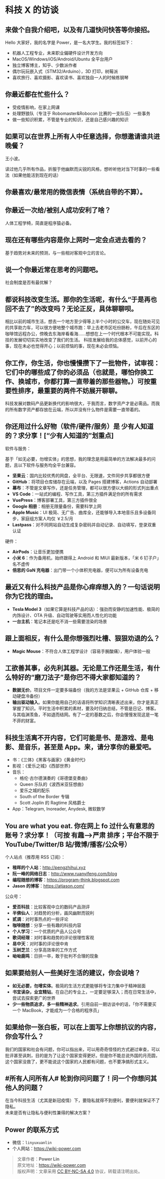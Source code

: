 # 科技 X 的访谈

## 来做个自我介绍吧，以及有几道快问快答等你接招。

Hello 大家好，我的名字是 Power，是一名大学生。我的标签如下：

- 机器人工程专业，未来职业偏硬件设计开发方向
- MacOS/Windows/iOS/Android/Ubuntu 全平台用户
- 独立博客博主，知乎、少数派作者
- 偶尔玩玩嵌入式（STM32/Arduino），3D 打印，树莓派
- 喜欢旅行、喜欢摄影、喜欢读书、喜欢独自一人的时候练钢琴

## 你最近都在忙些什么？

- 受疫情影响，在家上网课
- 处理野狼队（专注于 Robomaster&Robocon 比赛的一支队伍）一些事务
- 做一些知识积累，不管是专业的知识，还是自己感兴趣的知识

## 如果可以在世界上所有人中任意选择，你想邀请谁共进晚餐？

王小波。

读过他几乎所有作品，折服于他幽默而尖锐的风格，想听听他对当下时事的一些看法（如果他能活到现在的话）

## 你最喜欢/最常用的微信表情（系统自带的不算）。

## 你最近一次给/被别人成功安利了啥？

人体工程学椅，简直是程序猿必备。

## 现在还有哪些内容是你上网时一定会点进去看的？

基于趋势对未来的预测，与一些相对客观中立的言论。

## 说一个你最近常在思考的问题吧。

社会制度是否有最优解？

## 都说科技改变生活。那你的生活呢，有什么“于是再也回不去了”的改变吗？无论正反，具体聊聊呗。

相比以前的城市生活，想去一个地方至少得等上半个小时的公交车，现在随处可见的共享助力车，可以很方便地整个城市跑：早上去老市区吃份肠粉，午后在东区的咖啡馆远程办公，傍晚去东海岸看看海……想想在上一个时代根本不可能实现。科技的发展切切实实地改变了我们的生活。
科技发展给我的总体感觉，以前开心的事，现在未必也觉得开心；以前烦恼的事，现在未必会烦恼。

## 你工作，你生活，你也慢慢攒下了一批物件，试审视：它们中的哪些成了你的必须品（也就是，哪怕你换工作、换城市，你都打算一直带着的那些器物。）可按重要性排序，最重要的两件不妨展开聊聊。

科技发展对数码产品更新换代的影响很大，于我而言，数字资产才是必需品。而我的所有数字资产都存放在云端，所以并没有什么物件是需要一直带着的。

## 你还用过什么好物（软件/硬件/服务）是 少有人知道的？求分享！[“少有人知道的”划重点]

软件与服务：

基于「如无必要，勿增实体」的思想，我的理念是用最简单的方法解决最多的问题，且以下软件与服务均全平台兼容。

- **坚果云**：国内比较优秀的网盘，全平台、无限速，文件同步共享都很方便
- **GitHub**：将项目仓库储存在云端，以及 Pages 搭建博客，Actions 自动部署
- **幕布**：不管是文章写作，还是任务管理，都可以很方便以大纲的形式列出重点
- **VS Code**：一站式的编程、写作工具，第三方插件满足你的所有需求
- **VuePress**：博客部署工具，第三方插件很全
- **Google 相册**：相册无限量备份，需要科学上网
- **Apple Music**：UI 极简、无广告、曲库全，还能够导入本地音乐且多设备同步，家庭组方案人均仅 ￥2.5/月
- **Lastpass**：对不同网站自动生成复杂密码并自动记录、自动填写，登录双重认证

硬件：

- **AirPods**：让音乐更加便携
- **小米 6**：作为备用机，始终跟得上 Android 和 MIUI 最新版本，「米 6 钉子户」名不虚传
- **倍思的 GaN 充电器**：出门带一个小体积充电器，便可以为所有设备充电

## 最近又有什么科技产品是你心痒痒想入的？一句话说明你为它找的理由。

- **Tesla Model 3**（如果它算是科技产品的话）：强劲而安静的加速性能、极简的内饰设计、OTA 升级、自动驾驶等实用而人性化的功能
- **一台主机**：笔记本还是吃不消一些需要渲染的场景

## 跟上面相反，有什么是你想强烈吐槽、狠狠劝退的么？

- **Magic Mouse**：不符合人体工程学设计（容易手腕酸痛），用户体验一般

## 工欲善其事，必先利其器。无论是工作还是生活，有什么特好的“磨刀法子”是你巴不得大家都知道的？

- **数据无价**。项目文件一定要多端备份（我的方法是坚果云 + GitHub 仓库 + 移动硬盘冷备份）
- **输出驱动输入**。如果你能用自己的话语将所学知识清晰表述出来，你才是真正掌握了知识。平时生活中积累的素材，要及时归纳总结，不管是日记、博客。与其临渊羡鱼，不如退而结网。有了一定的基数之后，你会慢慢发现这是一笔不菲的财富。

## 科技生活离不开内容，它们可能是书、是游戏、是电影、是音乐，甚至是 App。来，请分享你的最爱吧。

- 书：《三体》《黑客与画家》《黄金时代》  
- 影视：《爱乐之城》《西部世界》  
- 音乐：
  - 格伦·古尔德演奏的《哥德堡变奏曲》
  - Queen 乐队的《波西米亚狂想曲》
  - 爱乐之城的配乐
  - South of the Border 专辑
  - Scott Joplin 的 Ragtime 风格爵士
- App：Telegram, Inoreader, Anydesk, 微软数学

## You are what you eat. 你在网上 fo 过什么有意思的账号？求分享！（可按 有趣—>严肃 排序；平台不限于 YouTube/Twitter/B 站/微博/播客/公众号）

个人站点（推荐用 RSS 订阅）：

- **稚晖的个人站**：<http://pengzhihui.xyz>
- **阮一峰的网络日志**：<http://www.ruanyifeng.com/blog>
- **编程随想的博客**：<https://program-think.blogspot.com>
- **Jason 的博客**：<https://atjason.com/>

公众号：

- **爱否科技**：比较客观中立的数码产品测评
- **半佛仙人**：对趋势的分析，画风幽默而锐利
- **贰调**：对时事热点的一些评论
- **咖啡随想**：分享一些有趣的科技内容
- **个人学习**：一个优质的产品人公众号
- **歌词经理**：对时事和趋势的评论很理性客观
- **易中天**：对时事的评论很中肯
- **玉树芝兰**：分享高效率的工作方式
- **呦呦鹿鸣**：日拱一卒，敢于批判不合理的现象

## 如果要给别人一些美好生活的建议，你会说啥？

- **如无必要，勿增实体**。极简的生活方式更能够将专注力集中于精神层面
- **书宜读杂，业宜精钻**。在自己的专业上，一定要足够深入；而在日常生活中，尝试去探索更广的世界
- **少一些物质追求，多一些精神追求**。引用自前一期访谈中的话，「你不需要买一个 MacBook，才能成为一个合格的程序员」

## 如果给你一张白板，可以在上面写上你想抗议的内容，你会写什么？

我们的国家和社会有问题，你可以指出来，可以用奇奇怪怪的方式避过审查，可以批评甚至讽刺，目的是为了让这个国家变得更好。但是你不能总说外国的月亮圆，这个国家没救了，更不能说这个国家的人民都有问题，也不要净搞形式主义。

## #所有人问所有人# 轮到你问问题了！问一个你想问其他人的问题？

在当今科技生活（尤其是新冠疫情）下，要隐私就得不到便利，要便利就保证不了隐私。  
未来是否有让隐私与便利性兼得的解决方案？

## Power 的联系方式

- 微信：`linyuxuanlin`
- 个人网站：<https://wiki-power.com>

> 文章作者：**Power Lin**  
> 原文地址：<https://wiki-power.com>  
> 版权声明：文章采用 [CC BY-NC-SA 4.0](https://creativecommons.org/licenses/by/4.0/deed.zh) 协议，转载请注明出处。